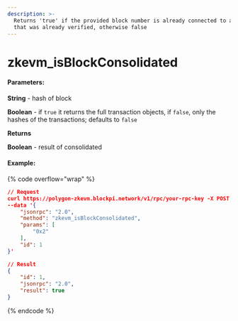 ```yaml
---
description: >-
  Returns 'true' if the provided block number is already connected to a batch
  that was already verified, otherwise false
---
```


# zkevm\_isBlockConsolidated

#### **Parameters:**

**String** - hash of block

**Boolean** - if `true` it returns the full transaction objects, if `false`, only the hashes of the transactions; defaults to `false`

**Returns**

**Boolean** - result of consolidated

#### Example:

{% code overflow="wrap" %}
```json
// Request
curl https://polygon-zkevm.blockpi.network/v1/rpc/your-rpc-key -X POST -H "Content-Type: application/json" 
--data '{
    "jsonrpc": "2.0",
    "method": "zkevm_isBlockConsolidated",
    "params": [
        "0x2"
    ],
    "id": 1
}'

// Result
{
    "id": 1,
    "jsonrpc": "2.0",
    "result": true
}
```
{% endcode %}
